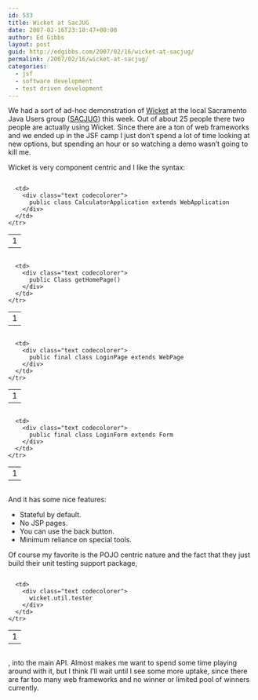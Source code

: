 ```yaml
---
id: 533
title: Wicket at SacJUG
date: 2007-02-16T23:10:47+00:00
author: Ed Gibbs
layout: post
guid: http://edgibbs.com/2007/02/16/wicket-at-sacjug/
permalink: /2007/02/16/wicket-at-sacjug/
categories:
  - jsf
  - software development
  - test driven development
---
```

We had a sort of ad-hoc demonstration of [Wicket](http://wicket.sourceforge.net/Introduction.html) at the local Sacramento Java Users group ([SACJUG](http://www.sacjug.org/index.html)) this week. Out of about 25 people there two people are actually using Wicket. Since there are a ton of web frameworks and we ended up in the JSF camp I just don&#8217;t spend a lot of time looking at new options, but spending an hour or so watching a demo wasn&#8217;t going to kill me. 

Wicket is very component centric and I like the syntax:

<div class="codecolorer-container text vibrant overflow-off" style="overflow:auto;white-space:nowrap;">
  <table cellspacing="0" cellpadding="0">
    <tr>
      <td class="line-numbers">
        <div>
          1<br />
        </div>
      </td>
      
      <td>
        <div class="text codecolorer">
          public class CalculatorApplication extends WebApplication
        </div>
      </td>
    </tr>
  </table>
</div>

<div class="codecolorer-container text vibrant overflow-off" style="overflow:auto;white-space:nowrap;">
  <table cellspacing="0" cellpadding="0">
    <tr>
      <td class="line-numbers">
        <div>
          1<br />
        </div>
      </td>
      
      <td>
        <div class="text codecolorer">
          public Class getHomePage()
        </div>
      </td>
    </tr>
  </table>
</div>

<div class="codecolorer-container text vibrant overflow-off" style="overflow:auto;white-space:nowrap;">
  <table cellspacing="0" cellpadding="0">
    <tr>
      <td class="line-numbers">
        <div>
          1<br />
        </div>
      </td>
      
      <td>
        <div class="text codecolorer">
          public final class LoginPage extends WebPage
        </div>
      </td>
    </tr>
  </table>
</div>

<div class="codecolorer-container text vibrant overflow-off" style="overflow:auto;white-space:nowrap;">
  <table cellspacing="0" cellpadding="0">
    <tr>
      <td class="line-numbers">
        <div>
          1<br />
        </div>
      </td>
      
      <td>
        <div class="text codecolorer">
          public final class LoginForm extends Form
        </div>
      </td>
    </tr>
  </table>
</div>

And it has some nice features:

  * Stateful by default.
  * No JSP pages.
  * You can use the back button.
  * Minimum reliance on special tools.

Of course my favorite is the POJO centric nature and the fact that they just build their unit testing support package,</p> 

<div class="codecolorer-container text vibrant overflow-off" style="overflow:auto;white-space:nowrap;">
  <table cellspacing="0" cellpadding="0">
    <tr>
      <td class="line-numbers">
        <div>
          1<br />
        </div>
      </td>
      
      <td>
        <div class="text codecolorer">
          wicket.util.tester
        </div>
      </td>
    </tr>
  </table>
</div>

</a>, into the main API. Almost makes me want to spend some time playing around with it, but I think I&#8217;ll wait until I see some more uptake, since there are far too many web frameworks and no winner or limited pool of winners currently.